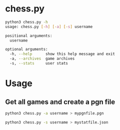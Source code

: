 # chess.py
```sh
python3 chess.py -h
usage: chess.py [-h] [-a] [-s] username

positional arguments:
  username

optional arguments:
  -h, --help      show this help message and exit
  -a, --archives  game archives
  -s, --stats     user stats
```

# Usage
## Get all games and create a pgn file
```sh
python3 chess.py -a username > mypgnfile.pgn
```

```sh
python3 chess.py -s username > mystatfile.json
```
